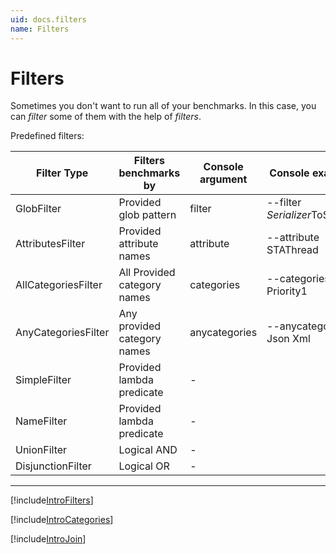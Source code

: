 ```yaml
---
uid: docs.filters
name: Filters
---
```


# Filters

Sometimes you don't want to run all of your benchmarks.
In this case, you can *filter* some of them with the help of *filters*.

Predefined filters:

| Filter Type         | Filters benchmarks by       | Console argument | Console example                 |
|---------------------|-----------------------------|------------------|---------------------------------|
| GlobFilter          | Provided glob pattern       | filter           | --filter *Serializer*ToStream   |
| AttributesFilter    | Provided attribute names    | attribute        | --attribute STAThread           |
| AllCategoriesFilter | All Provided category names | categories       | --categories Priority1          |
| AnyCategoriesFilter | Any provided category names | anycategories    | --anycategories Json Xml        |
| SimpleFilter        | Provided lambda predicate   | -                |                                 |
| NameFilter          | Provided lambda predicate   | -                |                                 |
| UnionFilter         | Logical AND                 | -                |                                 |
| DisjunctionFilter   | Logical OR                  | -                |                                 |

---

[!include[IntroFilters](../samples/IntroFilters.md)]

[!include[IntroCategories](../samples/IntroCategories.md)]

[!include[IntroJoin](../samples/IntroJoin.md)]